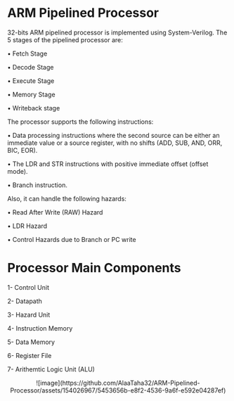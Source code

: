 # ARM Pipelined Processor
32-bits ARM pipelined processor is implemented using System-Verilog. The 5 stages of the pipelined processor are:

• Fetch Stage

• Decode Stage

• Execute Stage

• Memory Stage

• Writeback stage


The processor supports the following instructions:

• Data processing instructions where the second source can be either an immediate value or a source register, with no shifts (ADD, SUB, AND, ORR, BIC, EOR).

• The LDR and STR instructions with positive immediate offset (offset mode).

• Branch instruction.

Also, it can handle the following hazards:

• Read After Write (RAW) Hazard

• LDR Hazard

• Control Hazards due to Branch or PC write

# Processor Main Components

1- Control Unit

2- Datapath

3- Hazard Unit

4- Instruction Memory

5- Data Memory

6- Register File

7- Arithemtic Logic Unit (ALU)

<p align="center">
 ![image](https://github.com/AlaaTaha32/ARM-Pipelined-Processor/assets/154026967/5453656b-e8f2-4536-9a6f-e592e04287ef)



